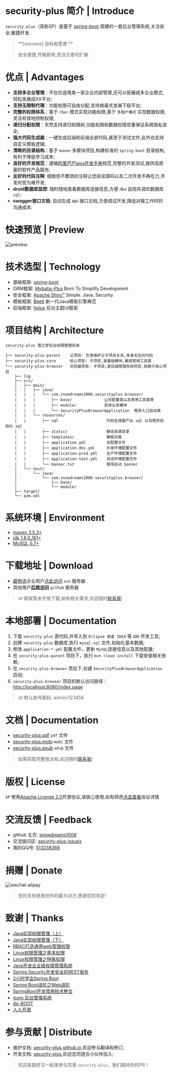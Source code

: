 # security-plus 简介 | Introduce

`security-plus`（简称SP）是基于 [spring-boot][spring-boot] 搭建的一套后台管理系统,关注安全,敏捷开发.

> **[success] 目标和愿景 ** 
> 
> 安全便捷,开箱即用,灵活方便可扩展.

# 优点 | Advantages
 
- **支持多企业管理**：不仅仅适用某一家企业内部管理,还可以拓展成多企业模式,轻松发展成XX平台;
- **支持无限制代理**：功能权限可自由分配,支持病毒式发展下级平台;
- **完整的权限体系**：基于 `rbac` 模式实现功能权限,基于 `多租户模式` 实现数据权限,灵活有效地控制权限;
- **递归分配权限**：天然支持递归权限树,功能权限和数据权限双重保证系统隐私安全;
- **强大代码生成器**：一键生成后端和前端全部代码,甚至于测试文件,此外也支持自定义模板逻辑;
- **清晰的目录结构**：基于 `maven` 多模块项目,构建标准的 `spring-boot` 目录结构,有利于降低学习成本;
- **良好的开发规范**：遵循[阿里巴巴java开发手册][Alibaba-Java-Coding-Guidelines]规范,完整的开发测试,提供高质量的软件产品服务;
- **友好的代码注释**: 细致但不繁琐的注释让您阅读源码以及二次开发不再吃力,开发何苦为难开发;
- **druid数据库监控**: 随时随地查看数据库连接信息,方便 `dba` 监控并调优数据库 `sql`;
- **swagger接口文档**: 自动生成 api 接口文档,方便调试开发,降低对接工作时的沟通成本;

# 快速预览 | Preview
![preview][preview]

# 技术选型 | Technology

- 基础框架: [spring-boot][spring-boot]
- ORM框架: [Mybatis-Plus][Mybatis-Plus] Born To Simplify Development
- 安全框架: [Apache Shiro™][Apache Shiro™] Simple. Java. Security.
- 模板框架: [Beetl][Beetl] 新一代Java模板引擎典范
- 前端框架: [hplus] 后台主题UI框架

# 项目结构 | Architecture

```
security-plus 雪之梦后台权限管理系统

├── security-plus-parent    父项目: 负责维护父子项目关系,本身无任何代码
├── security-plus-core      核心项目: 子项目,是基础模块,集成常用工具类
└── security-plus-browser   浏览器项目: 子项目,是后端管理系统项目,依赖于核心项目
    ├── log  
    ├── src/ 
    |   ├── main/ 
    |   |   ├── java/
    |   |   |   └── com.snowdreams1006.securityplus.browser/
    |   |   |       ├── base/              公共配置类以及常用工具类等
    |   |   |       ├── module/            具体业务模块
    |   |   |       └── SecurityPlusBrowserApplication  程序入口启动类
    |   |   └── resources/
    |   |       ├── sql                     代码生成器产出 sql 以及程序初始化 sql 
    |   |       ├── static/                 静态资源目录
    |   |       ├── templates/              模板页面
    |   |       ├── application.yml         总配置文件
    |   |       ├── application-dev.yml     开发环境配置文件
    |   |       ├── application-prod.yml    生产环境配置文件
    |   |       ├── application-test.yml    测试环境配置文件
    |   |       └── banner.txt              程序启动 banner
    |   └── test/ 
    |       └── java/
    |           └── com.snowdreams1006.securityplus.browser/
    |               ├── base/
    |               └── module/
    ├── target/ 
    └── pom.xml 

```

# 系统环境 | Environment

- [maven 3.5.3+](http://maven.apache.org/download.cgi "apache-maven")
- [jdk 1.8.0_161+](http://www.oracle.com/technetwork/java/javase/downloads/index.html "jdk8+")
- [MySQL 5.7+](https://www.mysql.com/downloads/ "mysql5.7+")

# 下载地址 | Download

- [最物流][zui56]企业用户[点此访问][zui56-server] `svn` 服务器
- 其他用户[**后续访问**][security-plus-demo] `github` 服务器

>  `SP` 框架暂未开放下载,如有相关需求,欢迎随时[联系我][qq-513238368]!

# 本地部署 | Documentation

1. 下载 `security-plus` 源代码,并导入到 `Eclipse 或者 IDEA` 等 ide 开发工具;
2. 创建 `security-plus` 数据库,执行 `mysql.sql` 文件,初始化基本数据;
3. 修改 `application-*.yml` 配置文件，更新 `MySQL`连接信息以及其他配置;
4. 在 `security-plus-parent` 项目下，执行 `mvn clean install` 下载安装相关依赖;
5. 在 `security-plus-browser` 项目下,右键 `SecurityPlusBrowserApplication` 启动;
6. `security-plus-browser` 项目的默认访问路径：[http://localhost:8080/index.page](http://localhost:8080/index.page "index.page")

> `SP` 默认账号密码: admin/123456

# 文档 | Documentation

- [security-plus.pdf](./security-plus.pdf 'security-plus.pdf') `pdf` 文件
- [security-plus.mobi](./security-plus.mobi 'security-plus.mobi') `mobi` 文件
- [security-plus.epub](./security-plus.epub 'security-plus.epub') `ePub` 文件

> 如需获取完整版文档,欢迎随时[联系我][qq-513238368]!

# 版权 | License

`SP` 使用[Apache License 2.0](http://www.apache.org/licenses/LICENSE-2.0 "LICENSE-2.0")开源协议,请放心使用,如有顾虑[点击查看](./LICENSE)协议详情

# 交流反馈 | Feedback

- github 主页: [snowdreams1006][github-snowdreams1006]
- 交流提问区: [security-plus-issues][security-plus-issues]
- 我的QQ号: [513238368][qq-513238368]

# 捐赠 | Donate

![wechat-alipay][wechat-alipay]

> 您的支持是我创作的最大动力,感谢您的肯定!

# 致谢 | Thanks

- [Java实现权限管理（上）](https://www.imooc.com/view/584 "Java实现权限管理（上）")
- [Java实现权限管理（下）](https://www.imooc.com/learn/629 "Java实现权限管理（下）")
- [RBAC打造通用web管理权限](https://www.imooc.com/learn/799 "RBAC打造通用web管理权限")
- [Linux权限管理之基本权限](https://www.imooc.com/learn/481 "Linux权限管理之基本权限")
- [Linux权限管理之特殊权限](https://www.imooc.com/learn/481 "Linux权限管理之特殊权限")
- [Java开发企业级权限管理系统](https://coding.imooc.com/class/149.html "Java开发企业级权限管理系统")
- [Spring Security开发安全的REST服务](https://coding.imooc.com/class/134.html "Spring Security开发安全的REST服务")
- [2小时学会Spring Boot](https://www.imooc.com/learn/767 "2小时学会Spring Boot")
- [Spring Boot进阶之Web进阶](https://www.imooc.com/learn/810 "Spring Boot进阶之Web进阶")
- [SpringBoot开发常用技术整合](https://www.imooc.com/learn/956 "SpringBoot开发常用技术整合")
- [guns 后台管理系统](https://github.com/stylefeng/Guns "Guns") 
- [dp-BOOT](https://github.com/HeroBarry/dp-BOOT "dp-BOOT")
- [人人开源](https://github.com/renrenio/renren-security "renren-security") 

# 参与贡献 | Distribute

- 维护文档: [security-plus.github.io][security-plus.github.io],欢迎参与翻译和修订;
- 开发文档: [security-plus][security-plus],欢迎志同道合小伙伴加入;

> 欢迎各路好汉一起来参与完善 `security-plus`，我们期待你的PR！


[security-plus]: https://github.com/security-plus "security-plus"
[security-plus-issues]: https://github.com/security-plus/security-plus.github.io/issues "security-plus-issues"
[security-plus.github.io]: https://github.com/security-plus/security-plus.github.io "security-plus.github.io"
[github-snowdreams1006]: https://github.com/snowdreams1006 "github-snowdreams1006"
[spring-boot]: http://spring.io/projects/spring-boot "spring-boot"
[Mybatis-Plus]: http://mp.baomidou.com "Mybatis-Plus"
[Apache Shiro™]: http://shiro.apache.org/ "Apache Shiro™"
[Beetl]: http://ibeetl.com/ "Beetl"
[hplus]: http://www.zi-han.net/theme/hplus/ "hplus"
[Alibaba-Java-Coding-Guidelines]: https://github.com/alibaba/Alibaba-Java-Coding-Guidelines "Alibaba-Java-Coding-Guidelines" 
[zui56-server]: https://120.26.100.4:8443/svn/zui56-server "zui56-server"
[security-plus-demo]: https://github.com/security-plus/security-plus-demo "security-plus-demo"
[zui56]: https://www.zui56.net "zui56"
[qq-513238368]: http://wpa.qq.com/msgrd?v=3&uin=513238368&site=qq&menu=yes "qq-513238368"
[preview]: ./static/image/preview.png "preview"
[wechat]: ./static/image/wechat.jpg "wechat"
[alipay]: ./static/image/alipay.jpg "alipay"
[wechat-alipay]: ./static/image/wechat-alipay.jpg "wechat-alipay"




